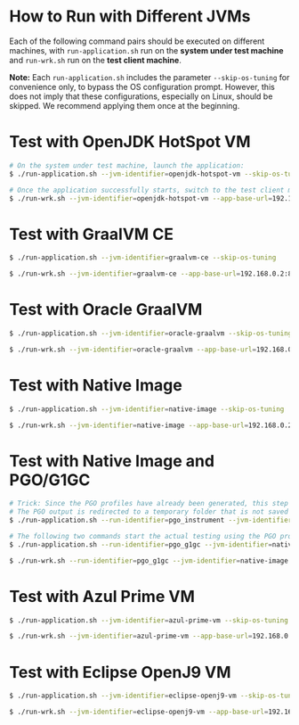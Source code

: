 # How to Run with Different JVMs

Each of the following command pairs should be executed on different machines, with `run-application.sh` run on the **system under test machine** and `run-wrk.sh` run on the **test client machine**.

**Note:** Each `run-application.sh` includes the parameter `--skip-os-tuning` for convenience only, to bypass the OS configuration prompt. However, this does not imply that these configurations, especially on Linux, should be skipped. We recommend applying them once at the beginning.

# Test with OpenJDK HotSpot VM
```bash
# On the system under test machine, launch the application:
$ ./run-application.sh --jvm-identifier=openjdk-hotspot-vm --skip-os-tuning

# Once the application successfully starts, switch to the test client machine and execute the following command:
$ ./run-wrk.sh --jvm-identifier=openjdk-hotspot-vm --app-base-url=192.168.0.2:8080
```

# Test with GraalVM CE
```bash
$ ./run-application.sh --jvm-identifier=graalvm-ce --skip-os-tuning

$ ./run-wrk.sh --jvm-identifier=graalvm-ce --app-base-url=192.168.0.2:8080
```

# Test with Oracle GraalVM
```bash
$ ./run-application.sh --jvm-identifier=oracle-graalvm --skip-os-tuning

$ ./run-wrk.sh --jvm-identifier=oracle-graalvm --app-base-url=192.168.0.2:8080
```

# Test with Native Image
```bash
$ ./run-application.sh --jvm-identifier=native-image --skip-os-tuning

$ ./run-wrk.sh --jvm-identifier=native-image --app-base-url=192.168.0.2:8080
```

# Test with Native Image and PGO/G1GC
```bash
# Trick: Since the PGO profiles have already been generated, this step only triggers the build phase for the "--pgo-instrument" option and saves the output files (e.g., power consumption files).
# The PGO output is redirected to a temporary folder that is not saved since the run is skipped.
$ ./run-application.sh --run-identifier=pgo_instrument --jvm-identifier=native-image --enable-pgo-g1gc --pgo-dir=tmp --skip-os-tuning --skip-run

# The following two commands start the actual testing using the PGO profile
$ ./run-application.sh --run-identifier=pgo_g1gc --jvm-identifier=native-image --enable-pgo-g1gc --skip-os-tuning

$ ./run-wrk.sh --run-identifier=pgo_g1gc --jvm-identifier=native-image --app-base-url=192.168.0.2:8080
```

# Test with Azul Prime VM
```bash
$ ./run-application.sh --jvm-identifier=azul-prime-vm --skip-os-tuning

$ ./run-wrk.sh --jvm-identifier=azul-prime-vm --app-base-url=192.168.0.2:8080
```

# Test with Eclipse OpenJ9 VM
```bash
$ ./run-application.sh --jvm-identifier=eclipse-openj9-vm --skip-os-tuning

$ ./run-wrk.sh --jvm-identifier=eclipse-openj9-vm --app-base-url=192.168.0.2:8080
```